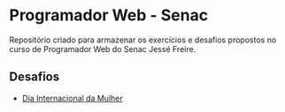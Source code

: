 # Programador Web - Senac

Repositório criado para armazenar os exercícios e desafios propostos no curso de Programador Web do Senac Jessé Freire.

## Desafios

- [Dia Internacional da Mulher](https://edelsonbs.github.io/curso-senac/desafios/dia-da-mulher/)